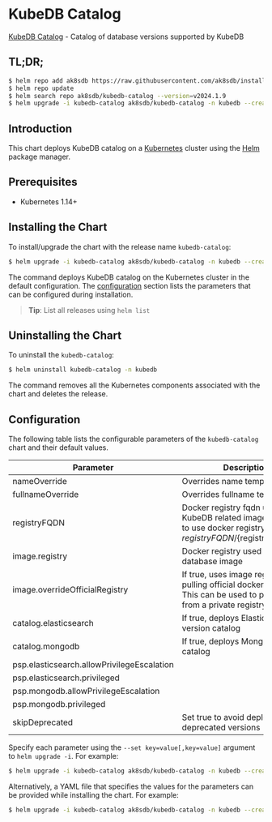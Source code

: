 # KubeDB Catalog

[KubeDB Catalog](https://github.com/kubedb) - Catalog of database versions supported by KubeDB

## TL;DR;

```bash
$ helm repo add ak8sdb https://raw.githubusercontent.com/ak8sdb/installer/master/stable
$ helm repo update
$ helm search repo ak8sdb/kubedb-catalog --version=v2024.1.9
$ helm upgrade -i kubedb-catalog ak8sdb/kubedb-catalog -n kubedb --create-namespace --version=v2024.1.9
```

## Introduction

This chart deploys KubeDB catalog on a [Kubernetes](http://kubernetes.io) cluster using the [Helm](https://helm.sh) package manager.

## Prerequisites

- Kubernetes 1.14+

## Installing the Chart

To install/upgrade the chart with the release name `kubedb-catalog`:

```bash
$ helm upgrade -i kubedb-catalog ak8sdb/kubedb-catalog -n kubedb --create-namespace --version=v2024.1.9
```

The command deploys KubeDB catalog on the Kubernetes cluster in the default configuration. The [configuration](#configuration) section lists the parameters that can be configured during installation.

> **Tip**: List all releases using `helm list`

## Uninstalling the Chart

To uninstall the `kubedb-catalog`:

```bash
$ helm uninstall kubedb-catalog -n kubedb
```

The command removes all the Kubernetes components associated with the chart and deletes the release.

## Configuration

The following table lists the configurable parameters of the `kubedb-catalog` chart and their default values.

|                 Parameter                  |                                                              Description                                                               |      Default       |
|--------------------------------------------|----------------------------------------------------------------------------------------------------------------------------------------|--------------------|
| nameOverride                               | Overrides name template                                                                                                                | <code>""</code>    |
| fullnameOverride                           | Overrides fullname template                                                                                                            | <code>""</code>    |
| registryFQDN                               | Docker registry fqdn used to pull KubeDB related images Set this to use docker registry hosted at ${registryFQDN}/${registry}/${image} | <code>""</code>    |
| image.registry                             | Docker registry used to pull database image                                                                                            | <code>""</code>    |
| image.overrideOfficialRegistry             | If true, uses image registry for pulling official docker images. This can be used to pull images from a private registry               | <code>false</code> |
| catalog.elasticsearch                      | If true, deploys Elasticsearch version catalog                                                                                         | <code>true</code>  |
| catalog.mongodb                            | If true, deploys MongoDB version catalog                                                                                               | <code>true</code>  |
| psp.elasticsearch.allowPrivilegeEscalation |                                                                                                                                        | <code>true</code>  |
| psp.elasticsearch.privileged               |                                                                                                                                        | <code>true</code>  |
| psp.mongodb.allowPrivilegeEscalation       |                                                                                                                                        | <code>false</code> |
| psp.mongodb.privileged                     |                                                                                                                                        | <code>false</code> |
| skipDeprecated                             | Set true to avoid deploying deprecated versions                                                                                        | <code>true</code>  |


Specify each parameter using the `--set key=value[,key=value]` argument to `helm upgrade -i`. For example:

```bash
$ helm upgrade -i kubedb-catalog ak8sdb/kubedb-catalog -n kubedb --create-namespace --version=v2024.1.9 --set -- generate from values file --
```

Alternatively, a YAML file that specifies the values for the parameters can be provided while
installing the chart. For example:

```bash
$ helm upgrade -i kubedb-catalog ak8sdb/kubedb-catalog -n kubedb --create-namespace --version=v2024.1.9 --values values.yaml
```
